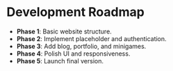 # Development Roadmap

- **Phase 1**: Basic website structure.
- **Phase 2**: Implement placeholder and authentication.
- **Phase 3**: Add blog, portfolio, and minigames.
- **Phase 4**: Polish UI and responsiveness.
- **Phase 5**: Launch final version.
